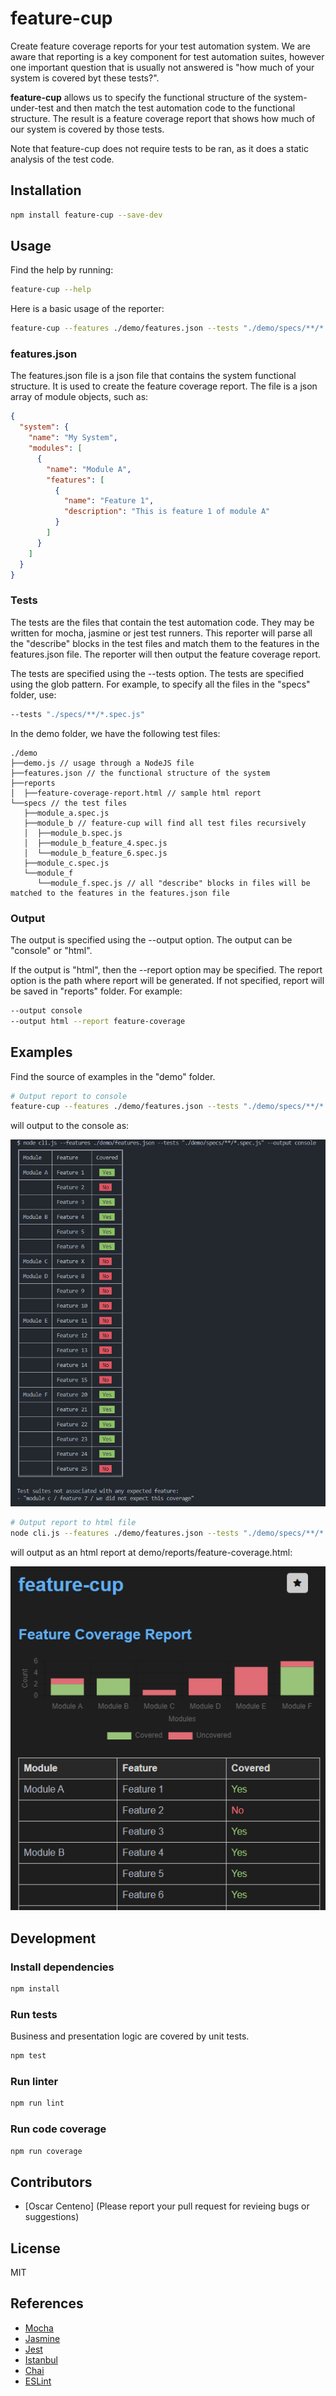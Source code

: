 # feature-cup
Create feature coverage reports for your test automation system. We are aware that reporting is a key component for test automation suites, however one important question that is usually not answered is "how much of your system is covered byt these tests?".

**feature-cup** allows us to specify the functional structure of the system-under-test and then match the test automation code to the functional structure. The result is a feature coverage report that shows how much of our system is covered by those tests.

Note that feature-cup does not require tests to be ran, as it does a static analysis of the test code.

## Installation

```bash
npm install feature-cup --save-dev
```

## Usage

Find the help by running:

```bash
feature-cup --help
```

Here is a basic usage of the reporter:

```bash
feature-cup --features ./demo/features.json --tests "./demo/specs/**/*.spec.js" --output console
```

### features.json

The features.json file is a json file that contains the system functional structure. It is used to create the feature coverage report. The file is a json array of module objects, such as:

```json
{
  "system": {
    "name": "My System",
    "modules": [
      {
        "name": "Module A",
        "features": [
          {
            "name": "Feature 1",
            "description": "This is feature 1 of module A"
          }
        ]
      }
    ]
  }
}
```

### Tests

The tests are the files that contain the test automation code. They may be written for mocha, jasmine or jest test runners. This reporter will parse all the "describe" blocks in the test files and match them to the features in the features.json file. The reporter will then output the feature coverage report.

The tests are specified using the --tests option. The tests are specified using the glob pattern. For example, to specify all the files in the "specs" folder, use:

```bash
--tests "./specs/**/*.spec.js"
```

In the demo folder, we have the following test files:

``` text
./demo
├──demo.js // usage through a NodeJS file
├──features.json // the functional structure of the system
├──reports
│  ├──feature-coverage-report.html // sample html report
└──specs // the test files
   ├──module_a.spec.js
   ├──module_b // feature-cup will find all test files recursively
   │  ├──module_b.spec.js
   │  ├──module_b_feature_4.spec.js
   │  └──module_b_feature_6.spec.js
   ├──module_c.spec.js
   └──module_f
      └──module_f.spec.js // all "describe" blocks in files will be matched to the features in the features.json file
```


### Output

The output is specified using the --output option. The output can be "console" or "html". 

If the output is "html", then the --report option may be specified. The report option is the path where report will be generated. If not specified, report will be saved in "reports" folder. For example:

```bash
--output console
--output html --report feature-coverage
```

## Examples

Find the source of examples in the "demo" folder.

```bash
# Output report to console
feature-cup --features ./demo/features.json --tests "./demo/specs/**/*.spec.js" --output console
```

will output to the console as:

![Alt text](demo/reports/console.png)

```bash
# Output report to html file
node cli.js --features ./demo/features.json --tests "./demo/specs/**/*.spec.js" --output html --report feature-coverage
```

will output as an html report at demo/reports/feature-coverage.html:

![Alt text](demo/reports/html.png)

## Development

### Install dependencies

```bash
npm install
```

### Run tests

Business and presentation logic are covered by unit tests.

```bash
npm test
```

### Run linter

```bash
npm run lint
```

### Run code coverage


```bash
npm run coverage
```

## Contributors

* [Oscar Centeno] (Please report your pull request for revieing bugs or suggestions)

## License

MIT

## References

* [Mocha](https://mochajs.org/)
* [Jasmine](https://jasmine.github.io/)
* [Jest](https://jestjs.io/)
* [Istanbul](https://istanbul.js.org/)
* [Chai](https://www.chaijs.com/)
* [ESLint](https://eslint.org/)
